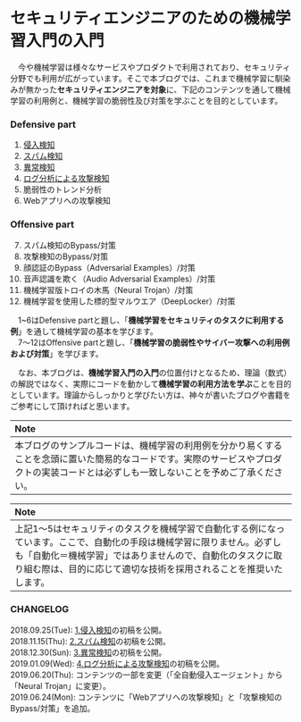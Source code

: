 # セキュリティエンジニアのための機械学習入門の入門

　今や機械学習は様々なサービスやプロダクトで利用されており、セキュリティ分野でも利用が広がっています。そこで本ブログでは、これまで機械学習に馴染みが無かった**セキュリティエンジニアを対象**に、下記のコンテンツを通して機械学習の利用例と、機械学習の脆弱性及び対策を学ぶことを目的としています。  

### Defensive part
 1. [侵入検知](https://github.com/13o-bbr-bbq/machine_learning_security/blob/master/Security_and_MachineLearning/Chap1_IntrusionDetection.md)  
 2. [スパム検知](https://github.com/13o-bbr-bbq/machine_learning_security/blob/master/Security_and_MachineLearning/Chap2_SpamDetection.md)  
 3. [異常検知](https://github.com/13o-bbr-bbq/machine_learning_security/blob/master/Security_and_MachineLearning/Chap3_AnomalyDetection.md)  
 4. [ログ分析による攻撃検知](https://github.com/13o-bbr-bbq/machine_learning_security/blob/master/Security_and_MachineLearning/Chap4_AttackDetection.md)  
 5. 脆弱性のトレンド分析  
 6. Webアプリへの攻撃検知  

### Offensive part
 7. スパム検知のBypass/対策  
 8. 攻撃検知のBypass/対策  
 9. 顔認証のBypass（Adversarial Examples）/対策  
 10. 音声認識を欺く（Audio Adversarial Examples）/対策  
 11. 機械学習版トロイの木馬（Neural Trojan）/対策  
 12. 機械学習を使用した標的型マルウエア（DeepLocker）/対策  

　1~6はDefensive partと題し、「**機械学習をセキュリティのタスクに利用する例**」を通して機械学習の基本を学びます。  
　7～12はOffensive partと題し、「**機械学習の脆弱性やサイバー攻撃への利用例および対策**」を学びます。  

　なお、本ブログは、**機械学習入門の入門**の位置付けとなるため、理論（数式）の解説ではなく、実際にコードを動かして**機械学習の利用方法を学ぶ**ことを目的としています。理論からしっかりと学びたい方は、神々が書いたブログや書籍をご参考にして頂ければと思います。  

| Note |
|:-----|
| 本ブログのサンプルコードは、機械学習の利用例を分かり易くすることを念頭に置いた簡易的なコードです。実際のサービスやプロダクトの実装コードとは必ずしも一致しないことを予めご了承ください。|

| Note |
|:-----|
| 上記1～5はセキュリティのタスクを機械学習で自動化する例になっています。ここで、自動化の手段は機械学習に限りません。必ずしも「自動化＝機械学習」ではありませんので、自動化のタスクに取り組む際は、目的に応じて適切な技術を採用されることを推奨いたします。|

### CHANGELOG
2018.09.25(Tue): [1.侵入検知](https://github.com/13o-bbr-bbq/machine_learning_security/blob/master/Security_and_MachineLearning/Chap1_IntrusionDetection.md)の初稿を公開。  
2018.11.15(Thu): [2.スパム検知](https://github.com/13o-bbr-bbq/machine_learning_security/blob/master/Security_and_MachineLearning/Chap2_SpamDetection.md)の初稿を公開。  
2018.12.30(Sun): [3.異常検知](https://github.com/13o-bbr-bbq/machine_learning_security/blob/master/Security_and_MachineLearning/Chap3_AnomalyDetection.md)の初稿を公開。  
2019.01.09(Wed): [4.ログ分析による攻撃検知](https://github.com/13o-bbr-bbq/machine_learning_security/blob/master/Security_and_MachineLearning/Chap4_AttackDetection.md)の初稿を公開。  
2019.06.20(Thu): コンテンツの一部を変更（「全自動侵入エージェント」から「Neural Trojan」に変更）。  
2019.06.24(Mon): コンテンツに「Webアプリへの攻撃検知」と「攻撃検知のBypass/対策」を追加。  
